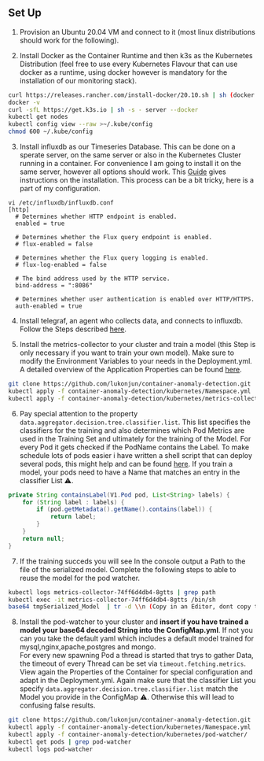 ## Set Up
1. Provision an Ubuntu 20.04 VM and connect to it (most linux distributions should work for the following).

2. Install Docker as the Container Runtime and then k3s as the Kubernetes Distribution (feel free to use every Kubernetes Flavour that can use docker as a runtime, 
using docker however is mandatory for the installation of our monitoring stack).
```bash
curl https://releases.rancher.com/install-docker/20.10.sh | sh (docker installation script)
docker -v
curl -sfL https://get.k3s.io | sh -s - server --docker
kubectl get nodes
kubectl config view --raw >~/.kube/config
chmod 600 ~/.kube/config
```
3. Install influxdb as our Timeseries Database. This can be done on a sperate server, on the same server or also in the Kubernetes Cluster running in a container.
For convenience I am going to install it on the same server, however all options should work. This [Guide](https://computingforgeeks.com/install-influxdb-on-ubuntu-and-debian/) gives instructions on the installation. 
This process can be a bit tricky, here is a part of my configuration.
```
vi /etc/influxdb/influxdb.conf
[http]
  # Determines whether HTTP endpoint is enabled.
  enabled = true

  # Determines whether the Flux query endpoint is enabled.
  # flux-enabled = false

  # Determines whether the Flux query logging is enabled.
  # flux-log-enabled = false

  # The bind address used by the HTTP service.
  bind-address = ":8086"

  # Determines whether user authentication is enabled over HTTP/HTTPS.
  auth-enabled = true
```
4. Install telegraf, an agent who collects data, and connects to influxdb. Follow the Steps described [here](https://github.com/lukonjun/container-anomaly-detection/tree/main/k3s/telegraf).

5. Install the metrics-collector to your cluster and train a model (this Step is only necessary if you want to train your own model). Make sure to modify the Environment Variables to your needs in the Deployment.yml. 
A detailed overview of the Application Properties can be found [here](https://github.com/lukonjun/container-anomaly-detection#metrics-collector).
```bash
git clone https://github.com/lukonjun/container-anomaly-detection.git
kubectl apply -f container-anomaly-detection/kubernetes/Namespace.yml
kubectl apply -f container-anomaly-detection/kubernetes/metrics-collector/
```
6. Pay special attention to the property `data.aggregator.decision.tree.classifier.list`. This list specifies the classifiers for the training and also determines which Pod Metrics are used in the Training Set and ultimately for the training of the Model. For every Pod it gets checked if the PodName contains the Label. To make schedule lots of pods easier i have written a shell script that can deploy several pods, this might help and can be found [here](https://github.com/lukonjun/container-anomaly-detection/tree/main/scripts). If you train a model, your pods need to have a Name that matches an entry in the classifier List ⚠️. 
```java
private String containsLabel(V1.Pod pod, List<String> labels) {
    for (String label : labels) {
        if (pod.getMetadata().getName().contains(label)) {
            return label;
        }
    }
    return null;
}
``` 
7. If the training succeds you will see In the console output a Path to the file of the serialized model. Complete the following steps to able to reuse the model for the pod watcher. 
```bash
kubectl logs metrics-collector-74ff6d4db4-8gtts | grep path
kubectl exec -it metrics-collector-74ff6d4db4-8gtts /bin/sh
base64 tmpSerialized_Model  | tr -d \\n (Copy in an Editor, dont copy the / at the end)
```
8. Install the pod-watcher to your cluster and **insert if you have trained a model your base64 decoded String into the ConfigMap.yml**. If not you can you take the default yaml which includes a default model trained for mysql,nginx,apache,postgres and mongo.   
For every new spawning Pod a thread is started that trys to gather Data, the timeout of every Thread can be set via `timeout.fetching.metrics`. View again the Properties of the Container for special configuration and adapt in the Deployment.yml. Again make sure that the classifier List you specify `data.aggregator.decision.tree.classifier.list` match the Model you provide in the ConfigMap ⚠️. Otherwise this will lead to confusing false results.
```bash
git clone https://github.com/lukonjun/container-anomaly-detection.git
kubectl apply -f container-anomaly-detection/kubernetes/Namespace.yml
kubectl apply -f container-anomaly-detection/kubernetes/pod-watcher/
kubectl get pods | grep pod-watcher
kubectl logs pod-watcher
```
